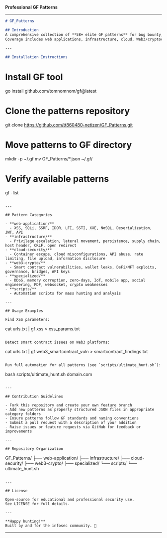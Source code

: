 **Professional GF Patterns**


***

```markdown
# GF_Patterns

## Introduction
A comprehensive collection of **58+ elite GF patterns** for bug bounty, penetration testing, red teaming, and security automation.  
Coverage includes web applications, infrastructure, cloud, Web3/cryptocurrency, and specialized vectors.

---

## Installation Instructions

```
# Install GF tool
go install github.com/tomnomnom/gf@latest

# Clone the patterns repository
git clone https://github.com/tt860480-netizen/GF_Patterns.git

# Move patterns to GF directory
mkdir -p ~/.gf
mv GF_Patterns/*.json ~/.gf/

# Verify available patterns
gf -list
```

---

## Pattern Categories

- **web-application/**
  - XSS, SQLi, SSRF, IDOR, LFI, SSTI, XXE, NoSQL, Deserialization, JWT, API
- **infrastructure/**
  - Privilege escalation, lateral movement, persistence, supply chain, host header, CRLF, open redirect
- **cloud-security/**
  - Container escape, cloud misconfigurations, API abuse, rate limiting, file upload, information disclosure
- **web3-crypto/**
  - Smart contract vulnerabilities, wallet leaks, DeFi/NFT exploits, governance, bridges, API keys
- **specialized/**
  - DDoS, memory corruption, zero-days, IoT, mobile app, social engineering, PDF, websocket, crypto weaknesses
- **scripts/**
  - Automation scripts for mass hunting and analysis

---

## Usage Examples

Find XSS parameters:
```
cat urls.txt | gf xss > xss_params.txt
```

Detect smart contract issues on Web3 platforms:
```
cat urls.txt | gf web3_smartcontract_vuln > smartcontract_findings.txt
```

Run full automation for all patterns (see `scripts/ultimate_hunt.sh`):
```
bash scripts/ultimate_hunt.sh domain.com
```

---

## Contribution Guidelines

- Fork this repository and create your own feature branch  
- Add new patterns as properly structured JSON files in appropriate category folders  
- Ensure patterns follow GF standards and naming conventions  
- Submit a pull request with a description of your addition  
- Raise issues or feature requests via GitHub for feedback or improvements

---

## Repository Organization

```
GF_Patterns/
├── web-application/
├── infrastructure/
├── cloud-security/
├── web3-crypto/
├── specialized/
└── scripts/
    └── ultimate_hunt.sh
```

---

## License

Open-source for educational and professional security use.  
See LICENSE for full details.

---

**Happy hunting!**  
Built by and for the infosec community. 🚀
```

---
